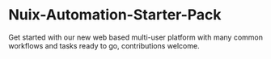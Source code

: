 # Nuix-Automation-Starter-Pack
Get started with our new web based multi-user platform with many common workflows and tasks ready to go, contributions welcome.
